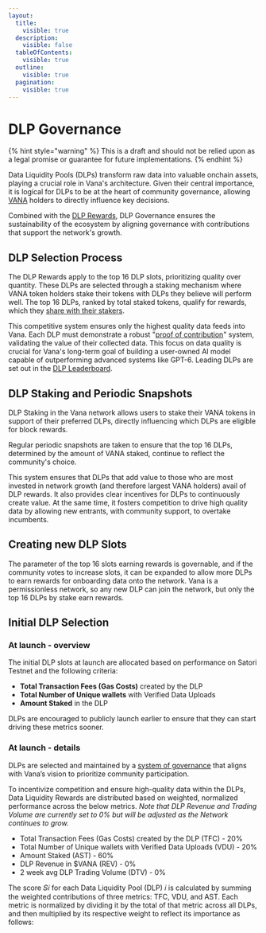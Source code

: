 ```yaml
---
layout:
  title:
    visible: true
  description:
    visible: false
  tableOfContents:
    visible: true
  outline:
    visible: true
  pagination:
    visible: true
---
```


# DLP Governance

{% hint style="warning" %}
This is a draft and should not be relied upon as a legal promise or guarantee for future implementations.
{% endhint %}

Data Liquidity Pools (DLPs) transform raw data into valuable onchain assets, playing a crucial role in Vana's architecture. Given their central importance, it is logical for DLPs to be at the heart of community governance, allowing [VANA](../../undefined/key-terms.md#vana-token-usdvana) holders to directly influence key decisions.&#x20;

Combined with the [DLP Rewards](incentives.md), DLP Governance ensures the sustainability of the ecosystem by aligning governance with contributions that support the network's growth.

## DLP Selection Process

The DLP Rewards apply to the top 16 DLP slots, prioritizing quality over quantity. These DLPs are selected through a staking mechanism where VANA token holders stake their tokens with DLPs they believe will perform well. The top 16 DLPs, ranked by total staked tokens, qualify for rewards, which they [share with their stakers](incentives.md#dlp-reward-distribution).

This competitive system ensures only the highest quality data feeds into Vana. Each DLP must demonstrate a robust "[proof of contribution](proof-of-contribution/)" system, validating the value of their collected data. This focus on data quality is crucial for Vana's long-term goal of building a user-owned AI model capable of outperforming advanced systems like GPT-6. Leading DLPs are set out in the [DLP Leaderboard](https://docs.vana.org/vana/welcome-to-vana/dlp-leaderboard).&#x20;

## DLP Staking and Periodic Snapshots

DLP Staking in the Vana network allows users to stake their VANA tokens in support of their preferred DLPs, directly influencing which DLPs are eligible for block rewards.

Regular periodic snapshots are taken to ensure that the top 16 DLPs, determined by the amount of VANA staked, continue to reflect the community's choice.&#x20;

This system ensures that DLPs that add value to those who are most invested in network growth (and therefore largest VANA holders) avail of DLP rewards. It also provides clear incentives for DLPs to continuously create value.  At the same time, it fosters competition to drive high quality data by allowing new entrants, with community support, to overtake incumbents.

## Creating new DLP Slots

The parameter of the top 16 slots earning rewards is governable, and if the community votes to increase slots, it can be expanded to allow more DLPs to earn rewards for onboarding data onto the network. Vana is a permissionless network, so any new DLP can join the network, but only the top 16 DLPs by stake earn rewards.

## Initial DLP Selection

### At launch - overview

The initial DLP slots at launch are allocated based on performance on Satori Testnet and the following criteria:

* **Total Transaction Fees (Gas Costs)** created by the DLP
* **Total Number of Unique wallets** with Verified Data Uploads
* **Amount Staked** in the DLP

DLPs are encouraged to publicly launch earlier to ensure that they can start driving these metrics sooner.&#x20;

### At launch - details

DLPs are selected and maintained by a [system of governance](dlp-governance.md) that aligns with Vana’s vision to prioritize community participation.&#x20;

To incentivize competition and ensure high-quality data within the DLPs, Data Liquidity Rewards are distributed based on weighted, normalized performance across the below metrics. _Note that DLP Revenue and Trading Volume are currently set to 0% but will be adjusted as the Network continues to grow._

* Total Transaction Fees (Gas Costs) created by the DLP (TFC) - 20%
* Total Number of Unique wallets with Verified Data Uploads (VDU) - 20%
* Amount Staked (AST) - 60%
* DLP Revenue in $VANA (REV) - 0%
* 2 week avg DLP Trading Volume (DTV) - 0%

The score 𝑆𝑖 for each Data Liquidity Pool (DLP) 𝑖 is calculated by summing the weighted contributions of three metrics: TFC, VDU, and AST. Each metric is normalized by dividing it by the total of that metric across all DLPs, and then multiplied by its respective weight to reflect its importance as follows:&#x20;

<figure><img src="../../.gitbook/assets/Screenshot 2024-08-15 at 12.48.10 PM.png" alt=""><figcaption></figcaption></figure>
